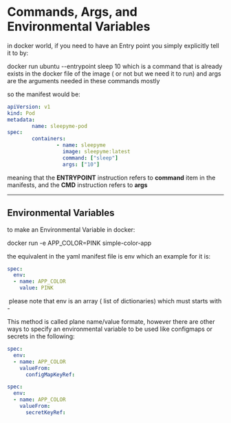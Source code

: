 # Commands, Args, and Environmental Variables

in docker world, if you need to have an Entry point you simply explicitly tell it to by:

docker run ubuntu --entrypoint sleep 10 which is a command that is already exists in the docker file of the image ( or not but we need it to run) and args are the arguments needed in these commands mostly

so the manifest would be:

```YAML
apiVersion: v1
kind: Pod
metadata:
        name: sleepyme-pod
spec:
        containers:
                - name: sleepyme
                  image: sleepyme:latest
                  command: ["sleep"]
                  args: ["10"]
```

meaning that the **ENTRYPOINT** instruction refers to **command** item in the manifests, and the **CMD** instruction refers to **args**

* * *

## Environmental Variables

to make an Environmental Variable in docker:

docker run -e APP_COLOR=PINK simple-color-app

the equivalent in the yaml manifest file is env which an example for it is:

```YAML
spec:
  env:
  - name: APP_COLOR
    value: PINK
```

 please note that env is an array ( list of dictionaries) which must starts with -

This method is called plane name/value formate, however there are other ways to specify an environmental variable to be used like configmaps or secrets in the following:

```YAML
spec:
  env:
  - name: APP_COLOR
    valueFrom:
      configMapKeyRef:
```

```YAML
spec:
  env:
  - name: APP_COLOR
    valueFrom:
      secretKeyRef:
```

